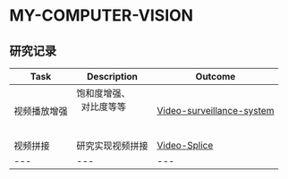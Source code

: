 # MY-COMPUTER-VISION

## 研究记录


| Task         | Description                                               | Outcome                                                  |
| ------------ | --------------------------------------------------------- | -------------------------------------------------------- |
| 视频播放增强 | 饱和度增强、<br />  对比度等等<br /><br />    <br /> | [Video-surveillance-system](./Video-surveillance-system) |
| 视频拼接     | 研究实现视频拼接                                          | [Video-Splice](./Video-Splice)                           |
| ---          | ---                                                       | ---                                                      |
